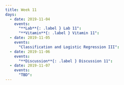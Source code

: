 ```yaml
---
title: Week 11
days:
  - date: 2019-11-04
    events:
      "**Lab**{: .label } Lab 11":
      "**Vitamin**{: .label } Vitamin 11":
  - date: 2019-11-05
    events:
      "Classification and Logistic Regression III":
  - date: 2019-11-06
    events:
      "**Discussion**{: .label } Discussion 11":
  - date: 2019-11-07
    events:
      "TBD":
---
```


